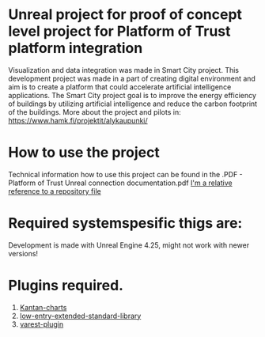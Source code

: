 # Unreal project for proof of concept level project for Platform of Trust platform integration

Visualization and data integration was made in Smart City project. This development project was made in a part of creating digital environment and aim is to create a platform that could accelerate artificial intelligence applications. The Smart City project goal is to improve the energy efficiency of buildings by utilizing artificial intelligence and reduce the carbon footprint of the buildings. More about the project and pilots in: https://www.hamk.fi/projektit/alykaupunki/

# How to use the project

Technical information how to use this project can be found in the .PDF - Platform of Trust Unreal connection documentation.pdf [I'm a relative reference to a repository file](../blob/main/Platform%20of%20Trust%20Unreal%20connection%20documentation.pdf)

# Required systemspesific thigs are:

Development is made with Unreal Engine 4.25, might not work with newer versions!

# Plugins required.

1. [Kantan-charts](https://www.unrealengine.com/marketplace/en-US/product/kantan-charts)
2. [low-entry-extended-standard-library](https://www.unrealengine.com/marketplace/en-US/product/low-entry-extended-standard-library)
3. [varest-plugin](https://www.unrealengine.com/marketplace/en-US/product/varest-plugin) 
